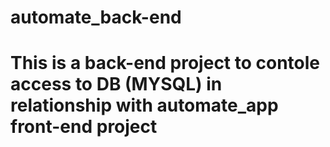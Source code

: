 # automate_back-end

# This is a back-end project to contole access to DB (MYSQL) in relationship with automate_app front-end project 
